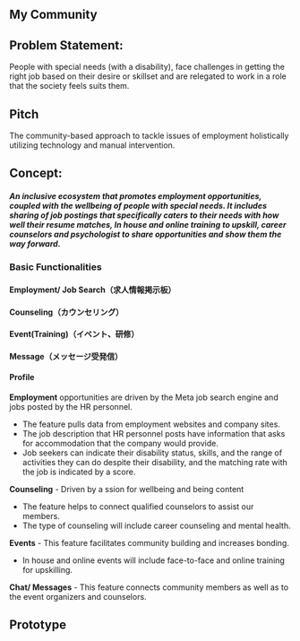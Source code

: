    ## My Community



## Problem Statement: 
People with special needs (with a disability), face challenges in getting the right job based on their desire or skillset and are relegated to work in a role that the society feels suits them.  

## Pitch 
The community-based approach to tackle issues of employment holistically utilizing technology and manual intervention. 

## Concept: 
##### An inclusive ecosystem that promotes employment opportunities, coupled with the wellbeing of people with special needs. It includes sharing of job postings that specifically caters to their needs with how well their resume matches, In house and online training to upskill, career counselors and psychologist to share opportunities and show them the way forward.

### Basic Functionalities  


#### Employment/ Job Search（求人情報掲示板）
#### Counseling（カウンセリング）
#### Event(Training)（イベント、研修）
#### Message（メッセージ受発信）
#### Profile 


 **Employment**  opportunities are driven by the Meta job search engine and jobs posted by the HR personnel. 

  - The feature pulls data from employment websites and company sites. 
  - The job description that HR personnel posts have information that asks for accommodation that the company would provide.
  - Job seekers can indicate their disability status, skills, and the range of activities they can do despite their disability, and the matching rate with the job is indicated     by a score.


**Counseling** - Driven by a ssion for wellbeing and being content 
  - The feature helps to connect qualified counselors to assist our members.
  - The type of counseling will include career counseling and mental health.

**Events** - This feature facilitates community building and increases bonding.
   - In house and online events will include face-to-face and online training for upskilling. 
   
**Chat/ Messages** - This feature connects community members as well as to the event organizers and counselors. 



## Prototype



